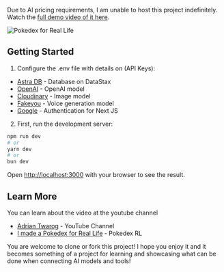 Due to AI pricing requirements, I am unable to host this project indefinitely. Watch the [full demo video of it here](https://youtu.be/NBmLFMN0fdw).

![Pokedex for Real Life](preview.gif)

## Getting Started

1. Configure the .env file with details on (API Keys):
- [Astra DB](#) - Database on DataStax
- [OpenAI](#) - OpenAI model
- [Cloudinary](#) - Image model
- [Fakeyou](#) - Voice generation model
- [Google](#) - Authentication for Next JS


2. First, run the development server:

```bash
npm run dev
# or
yarn dev
# or
bun dev
```

Open [http://localhost:3000](http://localhost:3000) with your browser to see the result.

## Learn More

You can learn about the video at the youtube channel 

- [Adrian Twarog](https://www.youtube.com/@AdrianTwarog) - YouTube Channel
- [I made a Pokedex for Real Life](https://www.youtube.com/@AdrianTwarog) - Pokedex RL

You are welcome to clone or fork this project! I hope you enjoy it and it becomes something of a project for learning and showcasing what can be done when connecting AI models and tools!